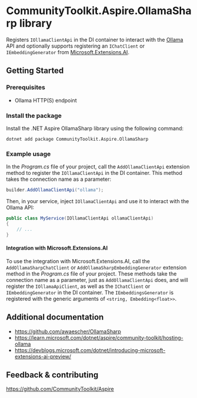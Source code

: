 # CommunityToolkit.Aspire.OllamaSharp library

Registers `IOllamaClientApi` in the DI container to interact with the [Ollama](https://ollama.com) API and optionally supports registering an `IChatClient` or `IEmbeddingGenerator` from [Microsoft.Extensions.AI](https://devblogs.microsoft.com/dotnet/introducing-microsoft-extensions-ai-preview/).

## Getting Started

### Prerequisites

-   Ollama HTTP(S) endpoint

### Install the package

Install the .NET Aspire OllamaSharp library using the following command:

```dotnetcli
dotnet add package CommunityToolkit.Aspire.OllamaSharp
```

### Example usage

In the _Program.cs_ file of your project, call the `AddOllamaClientApi` extension method to register the `IOllamaClientApi` in the DI container. This method takes the connection name as a parameter:

```csharp
builder.AddOllamaClientApi("ollama");
```

Then, in your service, inject `IOllamaClientApi` and use it to interact with the Ollama API:

```csharp
public class MyService(IOllamaClientApi ollamaClientApi)
{
    // ...
}
```

#### Integration with Microsoft.Extensions.AI

To use the integration with Microsoft.Extensions.AI, call the `AddOllamaSharpChatClient` or `AddOllamaSharpEmbeddingGenerator` extension method in the _Program.cs_ file of your project. These methods take the connection name as a parameter, just as `AddOllamaClientApi` does, and will register the `IOllamaApiClient`, as well as the `IChatClient` or `IEmbeddingGenerator` in the DI container. The `IEmbeddingsGenerator` is registered with the generic arguments of `<string, Embedding<float>>`.

## Additional documentation

-   https://github.com/awaescher/OllamaSharp
-   https://learn.microsoft.com/dotnet/aspire/community-toolkit/hosting-ollama
-   https://devblogs.microsoft.com/dotnet/introducing-microsoft-extensions-ai-preview/

## Feedback & contributing

https://github.com/CommunityToolkit/Aspire
